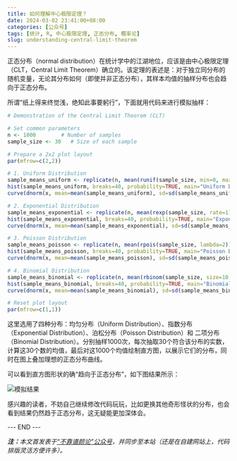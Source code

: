 ```yaml
---
title: 如何理解中心极限定理？
date: 2024-03-02 23:41:00+08:00
categories: [公众号]
tags: [统计, R, 中心极限定理, 正态分布, 概率论]
slug: understanding-central-limit-theorem
---
```


正态分布（normal distribution）在统计学中的江湖地位，应该是由中心极限定理（CLT，Central Limit Theorem）确立的。该定理的表述是：对于独立同分布的随机变量，无论其分布如何（即使并非正态分布），其样本均值的抽样分布也会趋向于正态分布。

所谓“纸上得来终觉浅，绝知此事要躬行”，下面就用代码来进行模拟抽样：

```r
# Demonstration of the Central Limit Theorem (CLT)

# Set common parameters
n <- 1000        # Number of samples
sample_size <- 30   # Size of each sample

# Prepare a 2x2 plot layout
par(mfrow=c(2,2))

# 1. Uniform Distribution
sample_means_uniform <- replicate(n, mean(runif(sample_size, min=0, max=1)))
hist(sample_means_uniform, breaks=40, probability=TRUE, main="Uniform Distribution", xlab="Sample Mean")
curve(dnorm(x, mean=mean(sample_means_uniform), sd=sd(sample_means_uniform)), add=TRUE, col="red", lwd=2)

# 2. Exponential Distribution
sample_means_exponential <- replicate(n, mean(rexp(sample_size, rate=1)))
hist(sample_means_exponential, breaks=40, probability=TRUE, main="Exponential Distribution", xlab="Sample Mean")
curve(dnorm(x, mean=mean(sample_means_exponential), sd=sd(sample_means_exponential)), add=TRUE, col="red", lwd=2)

# 3. Poisson Distribution
sample_means_poisson <- replicate(n, mean(rpois(sample_size, lambda=2)))
hist(sample_means_poisson, breaks=40, probability=TRUE, main="Poisson Distribution", xlab="Sample Mean")
curve(dnorm(x, mean=mean(sample_means_poisson), sd=sd(sample_means_poisson)), add=TRUE, col="red", lwd=2)

# 4. Binomial Distribution
sample_means_binomial <- replicate(n, mean(rbinom(sample_size, size=10, prob=0.5)))
hist(sample_means_binomial, breaks=40, probability=TRUE, main="Binomial Distribution", xlab="Sample Mean")
curve(dnorm(x, mean=mean(sample_means_binomial), sd=sd(sample_means_binomial)), add=TRUE, col="red", lwd=2)

# Reset plot layout
par(mfrow=c(1,1))
```

这里选用了四种分布：均匀分布（Uniform Distribution）、指数分布（Exponential Distribution）、泊松分布（Poisson Distribution）和 二项分布（Binomial Distribution）。分别抽样1000次，每次抽取30个符合该分布的实数，计算这30个数的均值，最后对这1000个均值绘制直方图，以展示它们的分布，同时在图上叠加理想的正态分布曲线。

可以看到直方图形状的确“趋向于正态分布”，如下图结果所示：

<div class="p-3 text-center">
  <img class="img-fluid" src="/images/2024/0302/02.png" alt="模拟结果" style="max-width:640px">
</div>

感兴趣的读者，不妨自己继续修改代码玩玩，比如更换其他奇形怪状的分布，也会看到结果仍然趋于正态分布，这无疑能更加深体会。

<div class="p-5 text-center">--- END ---</div>

<i><b>注：</b>本文首发表于[“不靠谱颜论”公众号](https://mp.weixin.qq.com/s/TRpg7kvIWWuR0irw9-wbkQ)，并同步至本站（还是在自建网站上，代码排版灵活方便许多）。</i>
